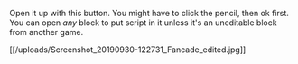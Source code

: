 Open it up with this button. You might have to click the pencil, then ok first. You can open *any* block to put script in it unless it's an uneditable block from another game.

[[/uploads/Screenshot_20190930-122731_Fancade_edited.jpg]]